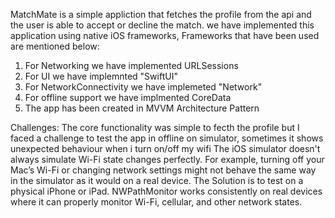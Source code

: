 MatchMate is a simple appliction that fetches the profile from the api and the user is able to accept or decline the match. we have implemented this application using native iOS frameworks,
Frameworks that have been used are mentioned below:
1. For Networking we have implemented URLSessions
2. For UI  we have implemnted "SwiftUI"
3. For NetworkConnectivity we have implemeted "Network"
4. For offline support we have implmented CoreData 
5. The app has been created in MVVM Architecture Pattern

Challenges:
The core functionality was simple to fecth the profile but I faced a challenge to test the app in offline on simulator, sometimes it shows unexpected behaviour when i turn on/off my wifi
The iOS simulator doesn't always simulate Wi-Fi state changes perfectly. For example, turning off your Mac’s Wi-Fi or changing network settings might not behave the same way in the simulator as it would on a real device.
The Solution is to test on a physical iPhone or iPad. NWPathMonitor works consistently on real devices where it can properly monitor Wi-Fi, cellular, and other network states.



   
